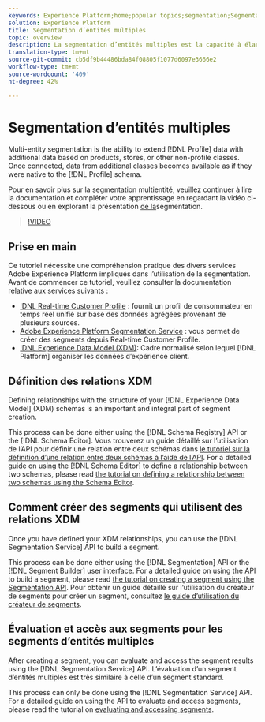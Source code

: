 ```yaml
---
keywords: Experience Platform;home;popular topics;segmentation;Segmentation;segment service;segments;Segments
solution: Experience Platform
title: Segmentation d’entités multiples
topic: overview
description: La segmentation d’entités multiples est la capacité à élargir les données de profil grâce à des données supplémentaires basées sur les produits, les magasins et d’autres classes hors profil. Une fois connectées, les données des classes supplémentaires deviennent disponibles comme si elles étaient des données natives du schéma Profile.
translation-type: tm+mt
source-git-commit: cb5df9b44486bda84f08805f1077d6097e3666e2
workflow-type: tm+mt
source-wordcount: '409'
ht-degree: 42%

---
```



# Segmentation d’entités multiples

Multi-entity segmentation is the ability to extend [!DNL Profile] data with additional data based on products, stores, or other non-profile classes. Once connected, data from additional classes becomes available as if they were native to the [!DNL Profile] schema.

Pour en savoir plus sur la segmentation multientité, veuillez continuer à lire la documentation et compléter votre apprentissage en regardant la vidéo ci-dessous ou en explorant la présentation [de la](./home.md)segmentation.

>[!VIDEO](https://video.tv.adobe.com/v/28947?quality=12&learn=on)

## Prise en main

Ce tutoriel nécessite une compréhension pratique des divers services Adobe Experience Platform impliqués dans l’utilisation de la segmentation. Avant de commencer ce tutoriel, veuillez consulter la documentation relative aux services suivants :

- [!DNL Real-time Customer Profile](../profile/home.md) : fournit un profil de consommateur en temps réel unifié sur base des données agrégées provenant de plusieurs sources.
- [Adobe Experience Platform Segmentation Service](./home.md) : vous permet de créer des segments depuis Real-time Customer Profile.
- [!DNL Experience Data Model (XDM)](../xdm/home.md): Cadre normalisé selon lequel [!DNL Platform] organiser les données d’expérience client.

## Définition des relations XDM

Defining relationships with the structure of your [!DNL Experience Data Model] (XDM) schemas is an important and integral part of segment creation.

This process can be done either using the [!DNL Schema Registry] API or the [!DNL Schema Editor]. Vous trouverez un guide détaillé sur l’utilisation de l’API pour définir une relation entre deux schémas dans [le tutoriel sur la définition d’une relation entre deux schémas à l’aide de l’API](../xdm/tutorials/relationship-api.md). For a detailed guide on using the [!DNL Schema Editor] to define a relationship between two schemas, please read [the tutorial on defining a relationship between two schemas using the Schema Editor](../xdm/tutorials/relationship-ui.md).

## Comment créer des segments qui utilisent des relations XDM

Once you have defined your XDM relationships, you can use the [!DNL Segmentation Service] API to build a segment.

This process can be done either using the [!DNL Segmentation] API or the [!DNL Segment Builder] user interface. For a detailed guide on using the API to build a segment, please read [the tutorial on creating a segment using the Segmentation API](./tutorials/create-a-segment.md). Pour obtenir un guide détaillé sur l’utilisation du créateur de segments pour créer un segment, consultez [le guide d’utilisation du créateur de segments](./ui/overview.md).

## Évaluation et accès aux segments pour les segments d’entités multiples

After creating a segment, you can evaluate and access the segment results using the [!DNL Segmentation Service] API. L’évaluation d’un segment d’entités multiples est très similaire à celle d’un segment standard.

This process can only be done using the [!DNL Segmentation Service] API. For a detailed guide on using the API to evaluate and access segments, please read the tutorial on [evaluating and accessing segments](./tutorials/evaluate-a-segment.md).